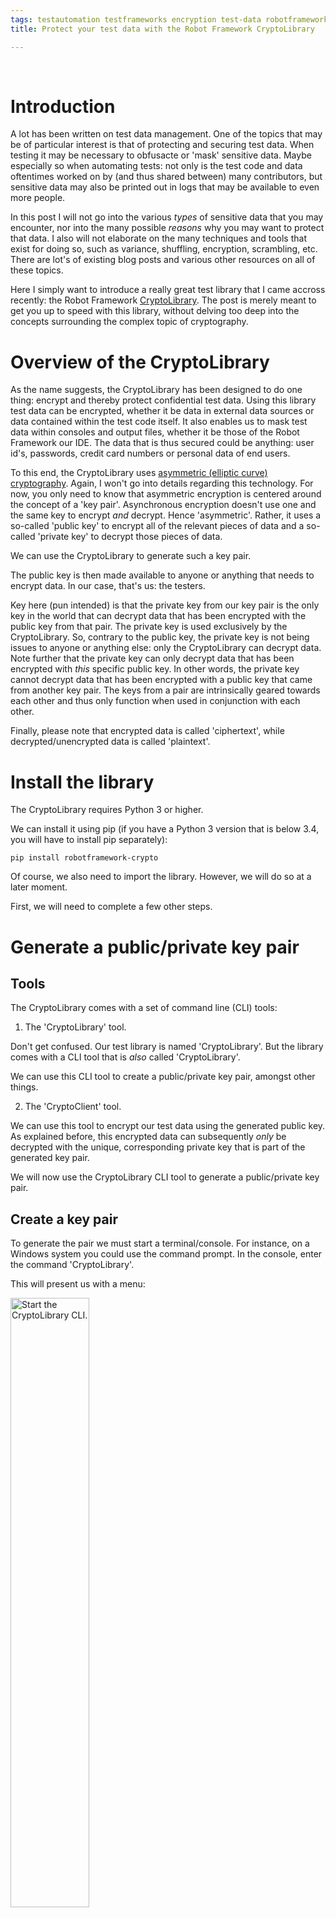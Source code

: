 ```yaml
---
tags: testautomation testframeworks encryption test-data robotframework CryptoLibrary
title: Protect your test data with the Robot Framework CryptoLibrary

---
```

<br>

<h1 class="post"> <a name="Introduction"> Introduction </a> </h1>

A lot has been written on test data management. One of the topics that may be of particular interest is that of protecting and securing test data. When testing it may be necessary to obfusacte or 'mask' sensitive data. Maybe especially so when automating tests: not only is the test code and data oftentimes worked on by (and thus shared between) many contributors, but sensitive data may also be printed out in logs that may be available to even more people.

In this post I will not go into the various <i>types</i> of sensitive data that you may encounter, nor into the many possible <i>reasons</i> why you may want to protect that data. I also will not elaborate on the many techniques and tools that exist for doing so, such as variance, shuffling, encryption, scrambling, etc. There are lot's of existing blog posts and various other resources on all of these topics.

Here I simply want to introduce a really great test library that I came accross recently: the Robot Framework <a class="postanchor" href="https://github.com/Snooz82/robotframework-crypto" target="_blank">CryptoLibrary</a>. The post is merely meant to get you up to speed with this library, without delving too deep into the concepts surrounding the complex topic of cryptography.

<h1 class="post"> <a name="Overview of the CryptoLibrary"> Overview of the CryptoLibrary </a> </h1>

As the name suggests, the CryptoLibrary has been designed to do one thing: encrypt and thereby protect confidential test data. Using this library test data can be encrypted, whether it be data in external data sources or data contained within the test code itself. It also enables us to mask test data within consoles and output files, whether it be those of the Robot Framework our IDE. The data that is thus secured could be anything: user id's, passwords, credit card numbers or personal data of end users.

To this end, the CryptoLibrary uses <a class="postanchor" href="https://en.wikipedia.org/wiki/Elliptic-curve_cryptography" target="_blank">asymmetric (elliptic curve) cryptography</a>. Again, I won't go into details regarding this technology. For now, you only need to know that asymmetric encryption is centered around the concept of a 'key pair'. Asynchronous encryption doesn't use one and the same key to encrypt <i>and</i> decrypt. Hence 'asymmetric'. Rather, it uses a so-called 'public key' to encrypt all of the relevant pieces of data and a so-called 'private key' to decrypt those pieces of data.

We can use the CryptoLibrary to generate such a key pair.

The public key is then made available to anyone or anything that needs to encrypt data. In our case, that's us: the testers.

Key here (pun intended) is that the private key from our key pair is the only key in the world that can decrypt data that has been encrypted with the public key from that pair. The private key is used exclusively by the CryptoLibrary. So, contrary to the public key, the private key is not being issues to anyone or anything else: only the CryptoLibrary can decrypt data. Note further that the private key can only decrypt data that has been encrypted with <i>this</i> specific public key. In other words, the private key cannot decrypt data that has been encrypted with a public key that came from another key pair. The keys from a pair are intrinsically geared towards each other and thus only function when used in conjunction with each other.

Finally, please note that encrypted data is called 'ciphertext', while decrypted/unencrypted data is called 'plaintext'.

<h1 class="post"> <a name="Install the library"> Install the library </a> </h1>

The CryptoLibrary requires Python 3 or higher.

We can install it using pip (if you have a Python 3 version that is below 3.4, you will have to install pip separately):

	pip install robotframework-crypto

Of course, we also need to import the library. However, we will do so at a later moment.

First, we will need to complete a few other steps.

<h1 class="post"> <a name="Generate a public/private key pair"> Generate a public/private key pair </a> </h1>

<h2 class="post"> <a name="Tools"> Tools </a> </h2>

The CryptoLibrary comes with a set of command line (CLI) tools:

1) The 'CryptoLibrary' tool.

Don't get confused. Our test library is named 'CryptoLibrary'. But the library comes with a CLI tool that is <i>also</i> called 'CryptoLibrary'.

We can use this CLI tool to create a public/private key pair, amongst other things.

2) The 'CryptoClient' tool.

We can use this tool to encrypt our test data using the generated public key. As explained before, this encrypted data can subsequently <i>only</i> be decrypted with the unique, corresponding private key that is part of the generated key pair.

We will now use the CryptoLibrary CLI tool to generate a public/private key pair.

<h2 class="post"> <a name="Create a key pair"> Create a key pair </a> </h2>

To generate the pair we must start a terminal/console. For instance, on a Windows system you could use the command prompt. In the console, enter the command 'CryptoLibrary'.

This will present us with a menu:

<a href="/assets/images/start_CL.JPG"><img src="/assets/images/start_CL.JPG" class="postimage" alt="Start the CryptoLibrary CLI." width="50%"></a><br>

As you can see there are four initial menu items. 'Encrypt' is the currently selected item.

I will not guide you through all of the menu items and their sub-menu's. Please see <a class="postanchor" href="https://github.com/Snooz82/robotframework-crypto#cryptolibrary-command-line-tool" target="_blank">here</a>, for an overview of all available menu items.

As we want to create a key pair, we activate the menu item 'Open config' (using the arrow-down and enter keys). This will bring us to the following sub-menu:

<a href="/assets/images/config_key_pair.JPG"><img src="/assets/images/config_key_pair.JPG" class="postimage" alt="Configure key pair." width="50%"></a><br>

Activate menu-item 'Configure key pair'. This will then provide us with the following menu:

<a href="/assets/images/generate_key_pair.JPG"><img src="/assets/images/generate_key_pair.JPG" class="postimage" alt="Generate the key pair." width="50%"></a><br>

Select the menu item 'Generate key pair'. That will present us with a question:

<a href="/assets/images/question_regenerate.JPG"><img src="/assets/images/question_regenerate.JPG" class="postimage" alt="Regenerate the key pair yes/no." width="50%"></a><br>

Now, if we <i>had</i> an existing key pair, we could regenerate that existing pair by choosing 'Yes'. Choosing 'No' would always result in the creation of a new key pair, regardless whether we already had or had not existing key pairs.

However, due to a defect in the tool, the option 'No' currently does not have an effect at all: it simply does <i>nothing</i>. Moreover, choosing 'Yes' will <i>not</i> result in the regeneration of an existing key pair, but will simply (always) create a <i>new</i> key pair, regardless whether we already had or had not existing key pairs. Please note that I have contacted the author of the library. He assured me he would soon fix this little bug.

So, until the defect has been fixed, we will simply have to choose 'Yes' so as to create a new key pair.

We are then asked if we want to save the password to disk. The password in question is meant to protect the private key of the key pair that is about to be generated. We need that private key to be protected, since it is capable to decrypt our encrypted test data. Therefore, we do not want unauthorized usage of the private key! A password helps in preventing such usage.

Creating a password for the private key is mandatory. What we are being asked <i>here</i> is whether we would like to save that password to disk. If we answer 'Yes', two things will happen: the password we will specify will be secured through hashing and the hashed password will be saved to disk. If we choose 'No', then the password will not be saved to disk and not hashed. A third effect of not saving the password to disk, is that we will have to specify the (un-hashed) password as an argument when importing the library later on (more on this later). So, choossing 'No' severly decreases the level of security we apply to our private key!

Therefore, let's select 'Yes'. That way our password will be secured, we won't have to remember it <i>and</i> we won't have to specify it later on as an argument.

Next, two things will happen: a key pair will be generated in the background and we'll be prompted to provide a password:

<a href="/assets/images/enter_pwd.JPG"><img src="/assets/images/enter_pwd.JPG" class="postimage" alt="Enter password." width="50%"></a><br>

Let's enter our password (twice) and press 'enter'. This will has the specified password and then write the result to a text file on disk.

Additionally, various pieces of information will be logged in the console. Most notably the path's to:

- A <i>password_hash.json</i> file containing the (hashed) password that protects the private key.
- A <i>private_key.json</i> file containing the (hashed) private key.
- A <i>public_key.key</i> file containing the public key.

Additionally, the public key is also printed to the console. Of course, this key is identical to the key that is contained in the public_key.key file: they are the same. Remember, that we need that public key to encrypt test data later on. You can copy it here and now of copy it from the text file at a later stage.

<a href="/assets/images/console_output.JPG"><img src="/assets/images/console_output.JPG" class="postimage" alt="Console output." width="90%"></a><br>

The private and public keys have now been generated and saved to our file system, in the form of a 'private_key.json' and 'public_key.key' file:

<a href="/assets/images/files.JPG"><img src="/assets/images/files.JPG" class="postimage" alt="List of files." width="75%"></a><br>

<h2 class="post"> <a name="Some closing remarks"> Some closing remarks </a> </h2>

The three generated files are located in:

<code class="snippet"> your_Python_root_folder\Lib\site-packages\CryptoLibrary\keys </code>

This is the default path, which you can change with the CryptoLibrary CLI tool (see the 'Set key path' menu option in the <a class="postanchor" href="/assets/images/generate_key_pair.JPG">earlier screen shot</a>).

The contents of these files looks something like this (click the picture to enlarge):

<a href="/assets/images/contents_files.JPG"><img src="/assets/images/contents_files.JPG" class="postimage" alt="File contents." width="100%"></a><br>

Now that we have our key pair, we can encrypt and decrypt test data. So, lets move on to the next step.

<h1 class="post"> <a name="Encrypt test data"> Encrypt test data </a> </h1>

To encrypt test data we will have to utilize the second CLI tool that comes with the library: the CryptoClient.

Open a command line window and enter the command 'CryptoClient':

<a href="/assets/images/open_cryptoClient.JPG"><img src="/assets/images/open_cryptoClient.JPG" class="postimage" alt="Start the CryptoClient CLI." width="50%"></a><br>

Again, I will not elaborate on all of the available menu options. To familiarize yourself with all options, please read <a class="postanchor" href="https://github.com/Snooz82/robotframework-crypto#cryptoclient-command-line-tool" target="_blank">the relevant section</a> on the lib's project page.

Here we merely want to encrypt a piece of test data. To this end, choose menu item: Encrypt.

We are then prompted for the test data that we want to encrypt. Note that the prompt specifically states 'password'. However, as mentioned before we can encrypt <i>any </i> type of test data:

<a href="/assets/images/enter_test_data.JPG"><img src="/assets/images/enter_test_data.JPG" class="postimage" alt="Enter test data to encrypt." width="50%"></a><br>

Provide the test data that you want to encrypt and press 'enter'. This will encrypt the data and subsequently print it out in the console window:

<a href="/assets/images/encrypted_data.JPG"><img src="/assets/images/encrypted_data.JPG" class="postimage" alt="Encrypted data in console." width="75%"></a><br>

I have provided my full name: 'Michael Hallik'.

Note that an instruction is printed as well: <i>use incl. "crypt:"</i>. The reason for this instruction will become apparent later on.

Copy the ciphertext (<i>including</i> the 'crypt:' prefix) from the console window. We will need it in the next step.

<h1 class="post"> <a name="Set up Robot Framework to work with encrypted test data"> Set up the Robot Framework to work with ciphertext </a> </h1>

We will now use the obtained ciphertext as our test data.

To this end, we must first enable Robot Framework to decrypt that ciphertext on-the-fly. Surely, when we need to enter a password into an edit field, we do not want the encrypted data submitted. We want the original, plaintext version of the password.

<h2 class="post"> <a name="Import the library"> Import the library. </a> </h2>

Of course, the Robot Framework cannot decrypt ciphertext itself, but only through the CryptoLibrary. Therefore, we need to import it.

I am assuming you have a runnable test suite file set up. If not, please create one.

Then, within your <i>Settings</i> declaration, import the CryptoLibrary:

	Library     CryptoLibrary    variable_decryption=True

This will the look something like this:

<a href="/assets/images/import_cryptolib.JPG"><img src="/assets/images/import_cryptolib.JPG" class="postimage" alt="Console output." width="60%"></a><br>

When the boolean argument 'variable_decryption' is set to 'True', then when running our test suite file, any ciphertext (i.e. any piece of data starting with 'crypt:') that will be encountered during the parsing of the file will be decrypted automatically. When it is set to 'False', we will have to explicitely use the CryptoLibrary's 'Get decrypted text' keyword everwhere in your code where we need ciphertext to be decyrpted. We'll look at some examples of this later on. For now, we'll pass value 'True' to the library.

There are some other arguments that can be passed when importing.
	
The password for access to the private key (that we specified earlier on) can be given as an argument as well. However, in <i>our</i> import statement this was not necessary, since we had saved our (hashed) password to disk. The CryptoLibrary will always look for such a file and, if found, will use it. However, if it can't find the file and the password is also not provided in the import statement, the CryptoLibrary will throw an error:

<a href="/assets/images/attribute_error.JPG"><img src="/assets/images/attribute_error.JPG" class="postimage" alt="Console output." width="75%"></a><br>

Another parameter that can be passed with the import statement is 'key_path'. Through this parameter you can specify a path to the key pair, in case you have moved the keypair from the default 'key' folder. The path can either be an absolute path or can be specified relative to the file 'cryptoutility.py'.

<h2 class="post"> <a name="Import the library"> Specify the encrypted test data. </a> </h2>

